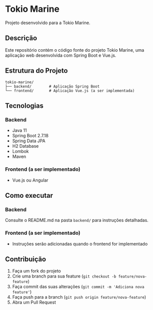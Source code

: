 # Tokio Marine

Projeto desenvolvido para a Tokio Marine.

## Descrição

Este repositório contém o código fonte do projeto Tokio Marine, uma aplicação web desenvolvida com Spring Boot e Vue.js.

## Estrutura do Projeto

```
tokio-marine/
├── backend/        # Aplicação Spring Boot
└── frontend/       # Aplicação Vue.js (a ser implementada)
```

## Tecnologias

### Backend
- Java 11
- Spring Boot 2.7.18
- Spring Data JPA
- H2 Database
- Lombok
- Maven

### Frontend (a ser implementado)
- Vue.js ou Angular

## Como executar

### Backend
Consulte o README.md na pasta `backend/` para instruções detalhadas.

### Frontend (a ser implementado)
- Instruções serão adicionadas quando o frontend for implementado

## Contribuição

1. Faça um fork do projeto
2. Crie uma branch para sua feature (`git checkout -b feature/nova-feature`)
3. Faça commit das suas alterações (`git commit -m 'Adiciona nova feature'`)
4. Faça push para a branch (`git push origin feature/nova-feature`)
5. Abra um Pull Request 
